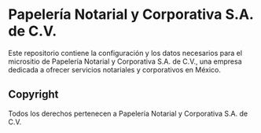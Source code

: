 # Papelería Notarial y Corporativa S.A. de C.V.
Este repositorio contiene la configuración y los datos necesarios para el micrositio de Papelería Notarial y Corporativa S.A. de C.V., una empresa dedicada a ofrecer servicios notariales y corporativos en México.

## Copyright

Todos los derechos pertenecen a Papelería Notarial y Corporativa S.A. de C.V.